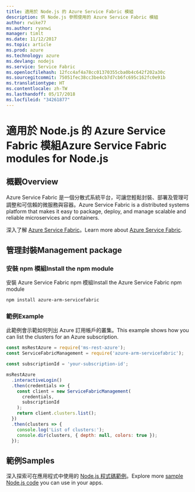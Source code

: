 ```yaml
---
title: 適用於 Node.js 的 Azure Service Fabric 模組
description: 供 Node.js 參照使用的 Azure Service Fabric 模組
author: rwike77
ms.author: ryanwi
manager: timlt
ms.date: 11/12/2017
ms.topic: article
ms.prod: azure
ms.technology: azure
ms.devlang: nodejs
ms.service: Service Fabric
ms.openlocfilehash: 12fcc4af4a78cc01370355cba0b4c642f202a30c
ms.sourcegitcommit: 75051fec38cc3be4cb7d7cb6fc695c162fc0e91b
ms.translationtype: HT
ms.contentlocale: zh-TW
ms.lasthandoff: 05/17/2018
ms.locfileid: "34261877"
---
```

# <a name="azure-service-fabric-modules-for-nodejs"></a><span data-ttu-id="3aacb-103">適用於 Node.js 的 Azure Service Fabric 模組</span><span class="sxs-lookup"><span data-stu-id="3aacb-103">Azure Service Fabric modules for Node.js</span></span>

## <a name="overview"></a><span data-ttu-id="3aacb-104">概觀</span><span class="sxs-lookup"><span data-stu-id="3aacb-104">Overview</span></span>

<span data-ttu-id="3aacb-105">Azure Service Fabric 是一個分散式系統平台，可讓您輕鬆封裝、部署及管理可調整和可信賴的微服務與容器。</span><span class="sxs-lookup"><span data-stu-id="3aacb-105">Azure Service Fabric is a distributed systems platform that makes it easy to package, deploy, and manage scalable and reliable microservices and containers.</span></span>

<span data-ttu-id="3aacb-106">深入了解 [Azure Service Fabric](https://docs.microsoft.com/azure/service-fabric/service-fabric-overview)。</span><span class="sxs-lookup"><span data-stu-id="3aacb-106">Learn more about [Azure Service Fabric](https://docs.microsoft.com/azure/service-fabric/service-fabric-overview).</span></span>

## <a name="management-package"></a><span data-ttu-id="3aacb-107">管理封裝</span><span class="sxs-lookup"><span data-stu-id="3aacb-107">Management package</span></span>

### <a name="install-the-npm-module"></a><span data-ttu-id="3aacb-108">安裝 npm 模組</span><span class="sxs-lookup"><span data-stu-id="3aacb-108">Install the npm module</span></span>

<span data-ttu-id="3aacb-109">安裝 Azure Service Fabric npm 模組</span><span class="sxs-lookup"><span data-stu-id="3aacb-109">Install the Azure Service Fabric npm module</span></span>

```bash
npm install azure-arm-servicefabric
```

### <a name="example"></a><span data-ttu-id="3aacb-110">範例</span><span class="sxs-lookup"><span data-stu-id="3aacb-110">Example</span></span>

<span data-ttu-id="3aacb-111">此範例會示範如何列出 Azure 訂用帳戶的叢集。</span><span class="sxs-lookup"><span data-stu-id="3aacb-111">This example shows how you can list the clusters for an Azure subscription.</span></span>

```javascript
const msRestAzure = require('ms-rest-azure');
const ServiceFabricManagement = require('azure-arm-servicefabric');

const subscriptionId = 'your-subscription-id';

msRestAzure
  .interactiveLogin()
  .then(credentials => {
    const client = new ServiceFabricManagement(
      credentials,
      subscriptionId
    );
    return client.clusters.list();
  })
  .then(clusters => {
    console.log('List of clusters:');
    console.dir(clusters, { depth: null, colors: true });
  });
```

## <a name="samples"></a><span data-ttu-id="3aacb-112">範例</span><span class="sxs-lookup"><span data-stu-id="3aacb-112">Samples</span></span>

<span data-ttu-id="3aacb-113">深入探索可在應用程式中使用的 [Node.js 程式碼範例](https://azure.microsoft.com/resources/samples/?platform=nodejs)。</span><span class="sxs-lookup"><span data-stu-id="3aacb-113">Explore more [sample Node.js code](https://azure.microsoft.com/resources/samples/?platform=nodejs) you can use in your apps.</span></span>
